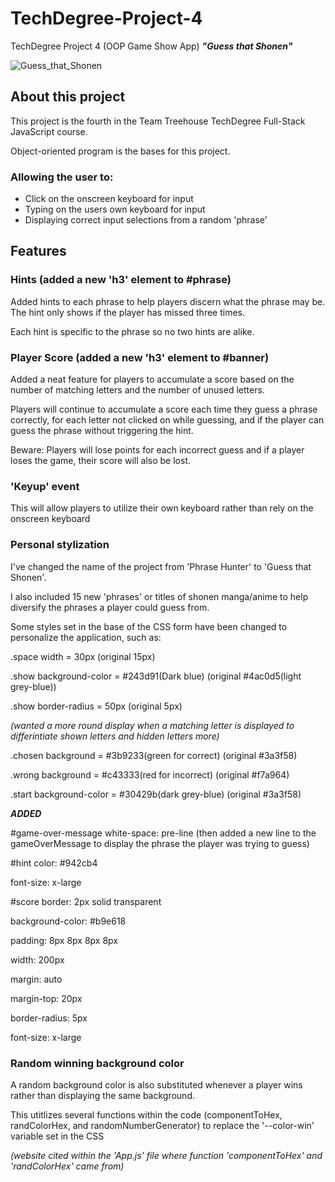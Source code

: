# TechDegree-Project-4
TechDegree Project 4 (OOP Game Show App) *__"Guess that Shonen"__*

![Guess_that_Shonen](https://github.com/LilCappi/TechDegree-Project-4/assets/110640816/57076bae-93ef-4b21-803c-cb1aa53debcf)

## About this project

This project is the fourth in the Team Treehouse TechDegree Full-Stack JavaScript course.

Object-oriented program is the bases for this project.

### Allowing the user to:

* Click on the onscreen keyboard for input
* Typing on the users own keyboard for input
* Displaying correct input selections from a random 'phrase'

## Features

### Hints (added a new 'h3' element to #phrase)

Added hints to each phrase to help players discern what the phrase may be. The hint only shows if the player has missed three times.

Each hint is specific to the phrase so no two hints are alike.

### Player Score (added a new 'h3' element to #banner)

Added a neat feature for players to accumulate a score based on the number of matching letters and the number of unused letters.

Players will continue to accumulate a score each time they guess a phrase correctly, for each letter not clicked on while guessing, and if the player can guess the phrase without 
triggering the hint. 

Beware: Players will lose points for each incorrect guess and if a player loses the game, their score will also be lost.

### 'Keyup' event

This will allow players to utilize their own keyboard rather than rely on the onscreen keyboard

### Personal stylization

I've changed the name of the project from 'Phrase Hunter' to 'Guess that Shonen'.

I also included 15 new 'phrases' or titles of shonen manga/anime to help diversify the phrases a player could guess from.

Some styles set in the base of the CSS form have been changed to personalize the application, such as:

.space width = 30px (original 15px)

.show background-color = #243d91(Dark blue) (original #4ac0d5(light grey-blue))

.show border-radius = 50px (original 5px) 

*(wanted a more round display when a matching letter is displayed to differintiate shown letters and hidden letters more)*

.chosen background = #3b9233(green for correct) (original #3a3f58)

.wrong background = #c43333(red for incorrect) (original #f7a964)

.start background-color = #30429b(dark grey-blue) (original #3a3f58)

*__ADDED__* 

#game-over-message white-space: pre-line (then added a new line to the gameOverMessage to display the phrase the player was trying to guess)

#hint color: #942cb4 

font-size: x-large

#score border: 2px solid transparent 

background-color: #b9e618 

padding: 8px 8px 8px 8px 

width: 200px 

margin: auto 

margin-top: 20px 

border-radius: 5px 

font-size: x-large

### Random winning background color

A random background color is also substituted whenever a player wins rather than displaying the same background.

This utitlizes several functions within the code (componentToHex, randColorHex, and randomNumberGenerator) to replace the '--color-win' variable set in the CSS

*(website cited within the 'App.js' file where function 'componentToHex' and 'randColorHex' came from)*

